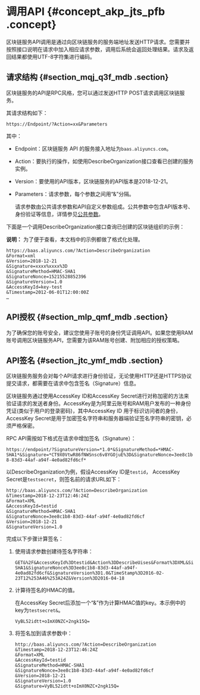 # 调用API {#concept_akp_jts_pfb .concept}

区块链服务API调用是通过向区块链服务的服务端地址发送HTTP请求。您需要并按照接口说明在请求中加入相应请求参数，调用后系统会返回处理结果。请求及返回结果都使用UTF-8字符集进行编码。

## 请求结构 {#section_mqj_q3f_mdb .section}

区块链服务的API是RPC风格，您可以通过发送HTTP POST请求调用区块链服务。

其请求结构如下：

```
https://Endpoint/?Action=xx&Parameters
```

其中：

-   Endpoint：区块链服务 API 的服务接入地址为`baas.aliyuncs.com`。
-   Action：要执行的操作，如使用DescribeOrganization接口查看已创建的服务实例。
-   Version：要使用的API版本，区块链服务的API版本是2018-12-21。
-   Parameters：请求参数，每个参数之间用“&”分隔。

    请求参数由公共请求参数和API自定义参数组成。公共参数中包含API版本号、身份验证等信息，详情参见[公共参数](cn.zh-CN/API参考/公共参数.md#)。


下面是一个调用DescribeOrganization接口查询已创建的区块链组织的示例：

**说明：** 为了便于查看，本文档中的示例都做了格式化处理。

```
https://baas.aliyuncs.com/?Action=DescribeOrganization
&Format=xml
&Version=2018-12-21
&Signature=xxxx%xxxx%3D
&SignatureMethod=HMAC-SHA1
&SignatureNonce=15215528852396
&SignatureVersion=1.0
&AccessKeyId=key-test
&Timestamp=2012-06-01T12:00:00Z
…
```

## API授权 {#section_mlp_qmf_mdb .section}

为了确保您的账号安全，建议您使用子账号的身份凭证调用API。如果您使用RAM账号调用区块链服务API，您需要为该RAM账号创建、附加相应的授权策略。

## API签名 {#section_jtc_ymf_mdb .section}

区块链服务服务会对每个API请求进行身份验证，无论使用HTTP还是HTTPS协议提交请求，都需要在请求中包含签名（Signature）信息。

区块链服务通过使用AccessKey ID和AccessKey Secret进行对称加密的方法来验证请求的发送者身份。AccessKey是为阿里云账号和RAM用户发布的一种身份凭证\(类似于用户的登录密码\)，其中AccessKey ID 用于标识访问者的身份，AccessKey Secret是用于加密签名字符串和服务器端验证签名字符串的密钥，必须严格保密。

RPC API需按如下格式在请求中增加签名（Signature）：

`https://endpoint/?SignatureVersion=*1.0*&SignatureMethod=*HMAC-SHA1*&Signature=*CT9X0VtwR86fNWSnsc6v8YGOjuE%3D&SignatureNonce=3ee8c1b8-83d3-44af-a94f-4e0ad82fd6cf*`

以DescribeOrganization为例，假设AccessKey ID是`testid`， AccessKey Secret是`testsecret`，则签名前的请求URL如下：

```
http://baas.aliyuncs.com/?Action=DescribeOrganization
&Timestamp=2018-12-23T12:46:24Z
&Format=XML
&AccessKeyId=testid
&SignatureMethod=HMAC-SHA1
&SignatureNonce=3ee8c1b8-83d3-44af-a94f-4e0ad82fd6cf
&Version=2018-12-21
&SignatureVersion=1.0
```

完成以下步骤计算签名：

1.  使用请求参数创建待签名字符串：

    ```
    GET&%2F&AccessKeyId%3Dtestid&Action%3DDescribeUises&Format%3DXML&SignatureMethod%3DHMAC-SHA1&SignatureNonce%3D3ee8c1b8-83d3-44af-a94f-4e0ad82fd6cf&SignatureVersion%3D1.0&TimeStamp%3D2016-02-23T12%253A46%253A24Z&Version%3D2016-04-18
    ```

2.  计算待签名的HMAC的值。

    在AccessKey Secret后添加一个“&”作为计算HMAC值的key。本示例中的key为`testsecret&`。

    ```
    VyBL52idtt+oImX0NZC+2ngk15Q=
    ```

3.  将签名加到请求参数中：

    ```
    http://baas.aliyuncs.com/?Action=DescribeOrganization
    &Timestamp=2018-12-23T12:46:24Z
    &Format=XML
    &AccessKeyId=testid
    &SignatureMethod=HMAC-SHA1
    &SignatureNonce=3ee8c1b8-83d3-44af-a94f-4e0ad82fd6cf
    &Version=2018-12-21
    &SignatureVersion=1.0
    &Signature=VyBL52idtt+oImX0NZC+2ngk15Q=
    ```


